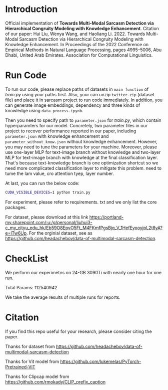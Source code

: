 # Introduction

Official implementation of **Towards Multi-Modal Sarcasm Detection via Hierarchical Congruity Modeling with Knowledge Enhancement**.
Citation of our paper:
Hui Liu, Wenya Wang, and Haoliang Li. 2022. Towards Multi-Modal Sarcasm Detection via Hierarchical Congruity Modeling with Knowledge Enhancement. In Proceedings of the 2022 Conference on Empirical Methods in Natural Language Processing, pages 4995–5006, Abu Dhabi, United Arab Emirates. Association for Computational Linguistics.

# Run Code

To run our code, please replace paths of datasets in `main function` of *train.py* using your paths first. Also, your can unzip `twitter.zip` (dataset file)  and place it in sarcasm project to run code immediately. In addition, you can generate image embeddings, dependency and three kinds of knowledge using `data_process.ipynb`.

Then you need to specify path to `parameter.json` for *train.py*,  which contain hyperparamters for our model.  Concretely, two parameter files in our project to recover performance reported in our paper, including `parameter.json` with knowledge enhancement and `parameter_without_know.json` without knowledge enhancement.  However, you may need to tune the parameters for your machine.  Moreover,  please use one-layer MLP for text-image branch without knowledge and  two-layer MLP for text-image branch with knowledge at the final classification layer. That's because text-knowledge branch is one optimization shortcut so we need more complicated classification layer to mitigate this problem. need to tume the lam value, cro attention tyep, layer number.

At last,  you can run the below code:

```bash
CUDA_VISIBLE_DEVICES=1 python train.py
```



For experiment, please refer to requirements. txt and we only list the core packages.

For dataset,  please download at this link https://portland-my.sharepoint.com/:u:/g/personal/liuhui3-c_my_cityu_edu_hk/Eb59O8EpvO5Ft_M4FKmfPgsBjq_V_1HefEyooyjpL2t8yA?e=lTw6Up. For the orginial dataset, see as https://github.com/headacheboy/data-of-multimodal-sarcasm-detection.

# CheckList 

We perform our experimetns on 24-GB 3090Ti with nearly one hour for one run.

Total Params: 112540942

We take the average results of  multiple runs for reports.

# Citation

If you find this repo useful for your research, please consider citing the paper.

Thanks for dataset from https://github.com/headacheboy/data-of-multimodal-sarcasm-detection

Thanks for Vit model from https://github.com/lukemelas/PyTorch-Pretrained-ViT

Thanks for Clipcap model from https://github.com/rmokady/CLIP_prefix_caption


